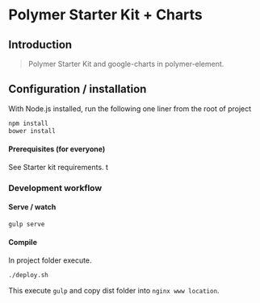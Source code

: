 # Polymer Starter Kit + Charts

## Introduction
>Polymer Starter Kit and google-charts in polymer-element.


## Configuration / installation

With Node.js installed, run the following one liner from the root of project

```sh
npm install
bower install
```

#### Prerequisites (for everyone)

See Starter kit requirements. t

### Development workflow

#### Serve / watch

```sh
gulp serve
```

#### Compile

In project folder execute.
```sh
./deploy.sh
```
This execute `gulp` and copy dist folder into `nginx www location`.







